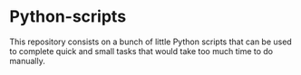 # Python-scripts
This repository consists on a bunch of little Python scripts that can be used to complete quick and small tasks that would take too much time to do manually.
